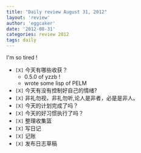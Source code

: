 ```yaml
---
title: "Daily review August 31, 2012" 
layout: 'review'
author: 'eggcaker'
date: '2012-08-31'
categories: review 2012
tags: daily
---
```



I'm so tired !

  * `[X]` 今天有哪些收获？ 
    * 0.5.0 of yzzb ! 
    * wrote some lisp of PELM 
  * `[X]` 今天有没有控制好自己的情绪? 
  * `[X]` 非礼勿视，非礼勿听,论人是非者，必是是非人。 
  * `[X]` 今天的计划完成了吗？ 
  * `[X]` 今天的好习惯执行了吗？ 
  * `[X]` 整理收集篮 
  * `[X]` 写日记 
  * `[X]` 记账 
  * `[X]` 发布日志草稿 

